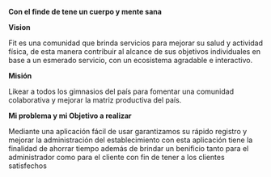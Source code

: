 **Con el finde de tene un cuerpo y mente sana**


**Vision**

Fit es una comunidad que brinda servicios 
para mejorar su salud y actividad física, 
de esta manera contribuir al alcance de sus objetivos individuales en base a un esmerado servicio, 
con un ecosistema agradable e interactivo.

**Misión**

Likear a todos los gimnasios del país para 
fomentar una comunidad colaborativa y 
mejorar la matriz productiva del país.
 

**Mi problema y mi Objetivo a realizar**

 
Mediante una aplicación fácil de usar  garantizamos 
su rápido registro y mejorar la administración del 
establecimiento con esta aplicación tiene la finalidad 
de ahorrar tiempo además de brindar un benificio tanto 
para el administrador como para el cliente
con fin de tener a los clientes satisfechos 



